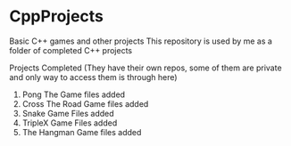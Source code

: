 # CppProjects
Basic C++ games and other projects 
This repository is used by me as a folder of completed C++ projects

Projects Completed (They have their own repos, some of them are private and only way to access them is through here)
1. Pong The Game files added
2. Cross The Road Game files added
3. Snake Game Files added
4. TripleX Game Files added
4. The Hangman Game files added
